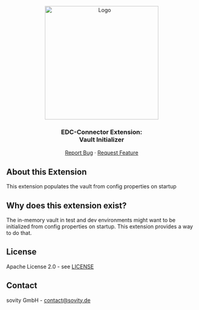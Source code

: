 <!-- PROJECT LOGO -->
<br />
<div align="center">
  <a href="https://github.com/sovity/edc-ce">
    <img src="https://raw.githubusercontent.com/sovity/edc-ui/main/src/assets/images/sovity_logo.svg" alt="Logo" width="300">
  </a>

<h3 align="center">EDC-Connector Extension:<br />Vault Initializer</h3>

  <p align="center">
    <a href="https://github.com/sovity/edc-ce/issues/new?template=bug_report.md">Report Bug</a>
    ·
    <a href="https://github.com/sovity/edc-ce/issues/new?template=feature_request.md">Request Feature</a>
  </p>
</div>

## About this Extension

This extension populates the vault from config properties on startup

## Why does this extension exist?

The in-memory vault in test and dev environments might want to be initialized from config properties on startup. This extension provides a way to do that.

## License

Apache License 2.0 - see [LICENSE](../../LICENSE)

## Contact

sovity GmbH - contact@sovity.de
